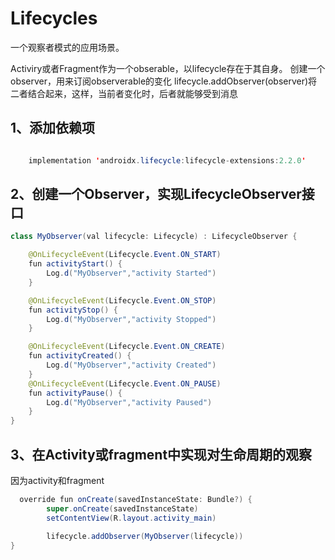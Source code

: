 

# Lifecycles
一个观察者模式的应用场景。

Activiry或者Fragment作为一个obserable，以lifecycle存在于其自身。
创建一个observer，用来订阅observerable的变化
lifecycle.addObserver(observer)将二者结合起来，这样，当前者变化时，后者就能够受到消息


## 1、添加依赖项
```java

    implementation 'androidx.lifecycle:lifecycle-extensions:2.2.0'

```
## 2、创建一个Observer，实现LifecycleObserver接口
```java
class MyObserver(val lifecycle: Lifecycle) : LifecycleObserver {

    @OnLifecycleEvent(Lifecycle.Event.ON_START)
    fun activityStart() {
        Log.d("MyObserver","activity Started")
    }

    @OnLifecycleEvent(Lifecycle.Event.ON_STOP)
    fun activityStop() {
        Log.d("MyObserver","activity Stopped")
    }

    @OnLifecycleEvent(Lifecycle.Event.ON_CREATE)
    fun activityCreated() {
        Log.d("MyObserver","activity Created")
    }
    @OnLifecycleEvent(Lifecycle.Event.ON_PAUSE)
    fun activityPause() {
        Log.d("MyObserver","activity Paused")
    }
}
```	
## 3、在Activity或fragment中实现对生命周期的观察
因为activity和fragment
```java
  override fun onCreate(savedInstanceState: Bundle?) {
        super.onCreate(savedInstanceState)
        setContentView(R.layout.activity_main)

        lifecycle.addObserver(MyObserver(lifecycle))
}


```		
